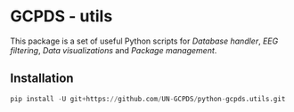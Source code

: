 # GCPDS - utils

This package is a set of useful Python scripts for *Database handler*, *EEG filtering*, *Data visualizations* and *Package management*.

## Installation


```python
pip install -U git+https://github.com/UN-GCPDS/python-gcpds.utils.git
```
